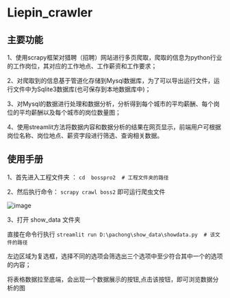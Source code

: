 # Liepin_crawler
## 主要功能
1、使用scrapy框架对猎聘（招聘）网站进行多页爬取，爬取的信息为python行业的工作岗位，其对应的工作地点、工作薪资和工作要求；

2、对爬取到的信息基于管道化存储到Mysql数据库，为了可以导出运行文件，运行文件中为Sqlite3数据库(也可保存到本地数据库中)；

3、对Mysql的数据进行处理和数据分析，分析得到每个城市的平均薪酬、每个岗位的平均薪酬以及每个城市的岗位数量图；

4、使用streamlit方法将数据内容和数据分析的结果在网页显示，前端用户可根据岗位名称、岗位地点、薪资字段进行筛选、查询相关数据。


## 使用手册
1、首先进入工程文件夹 ： `cd  bosspro2  # 工程文件夹的路径`

2、然后执行命令：  `scrapy crawl boss2`  即可运行爬虫文件 

![image](https://user-images.githubusercontent.com/81425936/204834916-9dcf9838-3e08-4dab-b63b-c8d24acd5521.png)

3、打开 show_data 文件夹

  直接在命令行执行 `streamlit run D:\pachong\show_data\showdata.py  # 该文件的路径`

左边区域为复选框，选择不同的选项会筛选出三个选项中至少符合其中一个的选项的内容；

将表格数据拉至底端，会出现一个数据展示的按钮,点击该按钮，即可浏览数据分析的图

  

